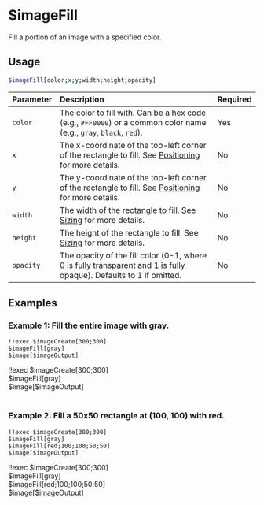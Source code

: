 # $imageFill

Fill a portion of an image with a specified color.

## Usage

```bash
$imageFill[color;x;y;width;height;opacity]
```

| Parameter | Description                                                                                                                   | Required |
| :-------- | :---------------------------------------------------------------------------------------------------------------------------- | :------- |
| `color`   | The color to fill with. Can be a hex code (e.g., `#FF0000`) or a common color name (e.g., `gray`, `black`, `red`).           | Yes      |
| `x`       | The x-coordinate of the top-left corner of the rectangle to fill.  See [Positioning](./../CodeReferences/ref.imgbuild.position.md) for more details. | No       |
| `y`       | The y-coordinate of the top-left corner of the rectangle to fill.  See [Positioning](./../CodeReferences/ref.imgbuild.position.md) for more details. | No       |
| `width`   | The width of the rectangle to fill. See [Sizing](./../CodeReferences/ref.imgbuild.size.md) for more details.               | No       |
| `height`  | The height of the rectangle to fill. See [Sizing](./../CodeReferences/ref.imgbuild.size.md) for more details.              | No       |
| `opacity` | The opacity of the fill color (0-1, where 0 is fully transparent and 1 is fully opaque). Defaults to 1 if omitted. | No |

## Examples

### Example 1: Fill the entire image with gray.

```
!!exec $imageCreate[300;300]
$imageFill[gray]
$image[$imageOutput]
```

<discord-messages>
          <discord-message :bot="false" role-color="#ffcc9a" author="Member">
        !!exec $imageCreate[300;300]<br>$imageFill[gray]<br>$image[$imageOutput]<br><br>
          </discord-message>
          <discord-message :bot="true" role-color="#0099ff" author="Custom Command" avatar="https://media.discordapp.net/avatars/725721249652670555/781224f90c3b841ba5b40678e032f74a.webp">
            <discord-embed slot="embeds" image="https://i.imgur.com/NwKtUYB.png">
            </discord-embed>
          </discord-message>
</discord-messages>

### Example 2: Fill a 50x50 rectangle at (100, 100) with red.

```
!!exec $imageCreate[300;300]
$imageFill[gray]
$imageFill[red;100;100;50;50]
$image[$imageOutput]
```

<discord-messages>
          <discord-message :bot="false" role-color="#ffcc9a" author="Member">
        !!exec $imageCreate[300;300]<br>$imageFill[gray]<br>$imageFill[red;100;100;50;50]<br>$image[$imageOutput]<br><br>
          </discord-message>
          <discord-message :bot="true" role-color="#0099ff" author="Custom Command" avatar="https://media.discordapp.net/avatars/725721249652670555/781224f90c3b841ba5b40678e032f74a.webp">
            <discord-embed slot="embeds" image="https://i.imgur.com/QeSr9tZ.png">
            </discord-embed>
        </discord-message>
<discord-messages>
